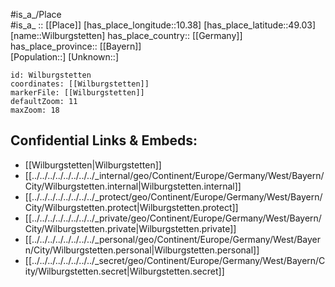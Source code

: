 ﻿---
location: [49.03,10.38] 
mapzoom: [7,12] 
mapmarker: city 
type: City
tags:
- geo/City


SpocWebEntityId: 35606
isDeleted: false
confidential: public

---
#is_a_/Place  
#is_a_ :: [[Place]] 
[has_place_longitude::10.38] 
[has_place_latitude::49.03] 
[name::Wilburgstetten] 
has_place_country:: [[Germany]]  
has_place_province:: [[Bayern]]  
[Population::] 
[Unknown::] 


```leaflet
id: Wilburgstetten
coordinates: [[Wilburgstetten]] 
markerFile: [[Wilburgstetten]] 
defaultZoom: 11 
maxZoom: 18
```


## Confidential Links & Embeds: 
- [[Wilburgstetten|Wilburgstetten]]  
- [[../../../../../../../../_internal/geo/Continent/Europe/Germany/West/Bayern/City/Wilburgstetten.internal|Wilburgstetten.internal]] 
- [[../../../../../../../../_protect/geo/Continent/Europe/Germany/West/Bayern/City/Wilburgstetten.protect|Wilburgstetten.protect]] 
- [[../../../../../../../../_private/geo/Continent/Europe/Germany/West/Bayern/City/Wilburgstetten.private|Wilburgstetten.private]] 
- [[../../../../../../../../_personal/geo/Continent/Europe/Germany/West/Bayern/City/Wilburgstetten.personal|Wilburgstetten.personal]] 
- [[../../../../../../../../_secret/geo/Continent/Europe/Germany/West/Bayern/City/Wilburgstetten.secret|Wilburgstetten.secret]] 
